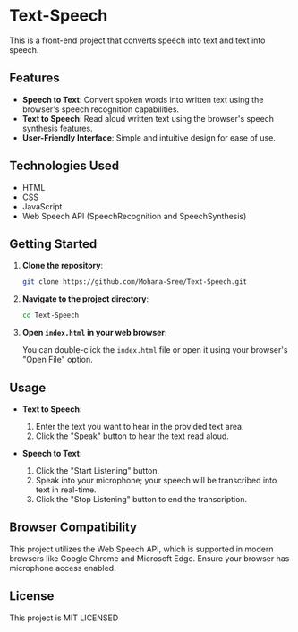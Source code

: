 # Text-Speech

This is a front-end project that converts speech into text and text into speech.

## Features

* **Speech to Text**: Convert spoken words into written text using the browser's speech recognition capabilities.
* **Text to Speech**: Read aloud written text using the browser's speech synthesis features.
* **User-Friendly Interface**: Simple and intuitive design for ease of use.

## Technologies Used

* HTML
* CSS
* JavaScript
* Web Speech API (SpeechRecognition and SpeechSynthesis)

## Getting Started

1. **Clone the repository**:

   ```bash
   git clone https://github.com/Mohana-Sree/Text-Speech.git
   ```



2. **Navigate to the project directory**:

   ```bash
   cd Text-Speech
   ```



3. **Open `index.html` in your web browser**:

   You can double-click the `index.html` file or open it using your browser's "Open File" option.

## Usage

* **Text to Speech**:

  1. Enter the text you want to hear in the provided text area.
  2. Click the "Speak" button to hear the text read aloud.

* **Speech to Text**:

  1. Click the "Start Listening" button.
  2. Speak into your microphone; your speech will be transcribed into text in real-time.
  3. Click the "Stop Listening" button to end the transcription.

## Browser Compatibility

This project utilizes the Web Speech API, which is supported in modern browsers like Google Chrome and Microsoft Edge. Ensure your browser has microphone access enabled.

## License

This project is MIT LICENSED
